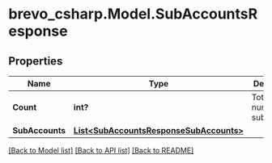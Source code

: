 # brevo_csharp.Model.SubAccountsResponse
## Properties

Name | Type | Description | Notes
------------ | ------------- | ------------- | -------------
**Count** | **int?** | Total number of subaccounts | [optional] 
**SubAccounts** | [**List&lt;SubAccountsResponseSubAccounts&gt;**](SubAccountsResponseSubAccounts.md) |  | [optional] 

[[Back to Model list]](../README.md#documentation-for-models) [[Back to API list]](../README.md#documentation-for-api-endpoints) [[Back to README]](../README.md)

